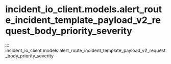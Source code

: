 # incident_io_client.models.alert_route_incident_template_payload_v2_request_body_priority_severity

::: incident_io_client.models.alert_route_incident_template_payload_v2_request_body_priority_severity